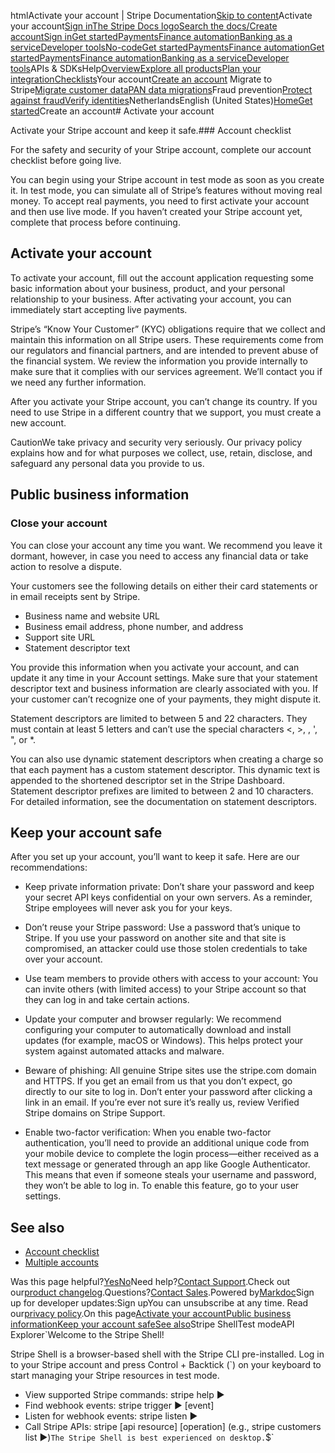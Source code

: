 htmlActivate your account | Stripe Documentation[Skip to content](#main-content)Activate your account[Sign in](https://dashboard.stripe.com/login?redirect=https%3A%2F%2Fdocs.stripe.com%2Fget-started%2Faccount%2Factivate)[The Stripe Docs logo](/)[Search the docs/](#)[Create account](https://dashboard.stripe.com/register)[Sign in](https://dashboard.stripe.com/login?redirect=https%3A%2F%2Fdocs.stripe.com%2Fget-started%2Faccount%2Factivate)[Get started](/get-started)[Payments](/payments)[Finance automation](/finance-automation)[Banking as a service](/financial-services)[Developer tools](/development)[No-code](/no-code)[Get started](/get-started)[Payments](/payments)[Finance automation](/finance-automation)[](#)[Get started](/get-started)[Payments](/payments)[Finance automation](/finance-automation)[Banking as a service](/financial-services)[Developer tools](/development)[](#)APIs & SDKsHelp[Overview](/docs/get-started)[Explore all products](/docs/products)[Plan your integration](#)[Checklists](#)Your account[Create an account](#)
Migrate to Stripe[Migrate customer data](/docs/get-started/data-migrations)[PAN data migrations](#)Fraud prevention[Protect against fraud](#)[Verify identities](#)NetherlandsEnglish (United States)[](#)[](#)[Home](/docs)[Get started](/docs/get-started)Create an account# Activate your account

Activate your Stripe account and keep it safe.### Account checklist

For the safety and security of your Stripe account, complete our account checklist before going live.

You can begin using your Stripe account in test mode as soon as you create it. In test mode, you can simulate all of Stripe’s features without moving real money. To accept real payments, you need to first activate your account and then use live mode. If you haven’t created your Stripe account yet, complete that process before continuing.

## Activate your account

To activate your account, fill out the account application requesting some basic information about your business, product, and your personal relationship to your business. After activating your account, you can immediately start accepting live payments.

Stripe’s “Know Your Customer” (KYC) obligations require that we collect and maintain this information on all Stripe users. These requirements come from our regulators and financial partners, and are intended to prevent abuse of the financial system. We review the information you provide internally to make sure that it complies with our services agreement. We’ll contact you if we need any further information.

After you activate your Stripe account, you can’t change its country. If you need to use Stripe in a different country that we support, you must create a new account.

CautionWe take privacy and security very seriously. Our privacy policy explains how and for what purposes we collect, use, retain, disclose, and safeguard any personal data you provide to us.

## Public business information

### Close your account

You can close your account any time you want. We recommend you leave it dormant, however, in case you need to access any financial data or take action to resolve a dispute.

Your customers see the following details on either their card statements or in email receipts sent by Stripe.

- Business name and website URL
- Business email address, phone number, and address
- Support site URL
- Statement descriptor text

You provide this information when you activate your account, and can update it any time in your Account settings. Make sure that your statement descriptor text and business information are clearly associated with you. If your customer can’t recognize one of your payments, they might dispute it.

Statement descriptors are limited to between 5 and 22 characters. They must contain at least 5 letters and can’t use the special characters <, >, \, ', ", or *.

You can also use dynamic statement descriptors when creating a charge so that each payment has a custom statement descriptor. This dynamic text is appended to the shortened descriptor set in the Stripe Dashboard. Statement descriptor prefixes are limited to between 2 and 10 characters. For detailed information, see the documentation on statement descriptors.

## Keep your account safe

After you set up your account, you’ll want to keep it safe. Here are our recommendations:

- Keep private information private: Don’t share your password and keep your secret API keys confidential on your own servers. As a reminder, Stripe employees will never ask you for your keys.


- Don’t reuse your Stripe password: Use a password that’s unique to Stripe. If you use your password on another site and that site is compromised, an attacker could use those stolen credentials to take over your account.


- Use team members to provide others with access to your account: You can invite others (with limited access) to your Stripe account so that they can log in and take certain actions.


- Update your computer and browser regularly: We recommend configuring your computer to automatically download and install updates (for example, macOS or Windows). This helps protect your system against automated attacks and malware.


- Beware of phishing: All genuine Stripe sites use the stripe.com domain and HTTPS. If you get an email from us that you don’t expect, go directly to our site to log in. Don’t enter your password after clicking a link in an email. If you’re ever not sure it’s really us, review Verified Stripe domains on Stripe Support.


- Enable two-factor verification: When you enable two-factor authentication, you’ll need to provide an additional unique code from your mobile device to complete the login process—either received as a text message or generated through an app like Google Authenticator. This means that even if someone steals your username and password, they won’t be able to log in. To enable this feature, go to your user settings.



## See also

- [Account checklist](/get-started/checklist/account)
- [Multiple accounts](/get-started/account/multiple-accounts)

Was this page helpful?[Yes](#)[No](#)Need help?[Contact Support](https://support.stripe.com/).Check out our[product changelog](https://stripe.com/blog/changelog).Questions?[Contact Sales](https://stripe.com/contact/sales).Powered by[Markdoc](https://markdoc.dev)Sign up for developer updates:Sign upYou can unsubscribe at any time. Read our[privacy policy](https://stripe.com/privacy).On this page[Activate your account](#activation)[Public business information](#public-business-information)[Keep your account safe](#protect-your-account)[See also](#see-also)Stripe ShellTest modeAPI Explorer[](https://stripe.com/docs/stripe-cli#install)`Welcome to the Stripe Shell!

Stripe Shell is a browser-based shell with the Stripe CLI pre-installed. Log in to your
Stripe account and press Control + Backtick (`) on your keyboard to start managing your Stripe
resources in test mode.

- View supported Stripe commands: stripe help ▶️
- Find webhook events: stripe trigger ▶️ [event]
- Listen for webhook events: stripe listen ▶
- Call Stripe APIs: stripe [api resource] [operation] (e.g., stripe customers list ▶️)`The Stripe Shell is best experienced on desktop.`$`